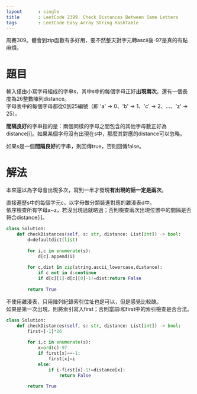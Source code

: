 ```yaml
--- 
layout      : single
title       : LeetCode 2399. Check Distances Between Same Letters
tags        : LeetCode Easy Array String HashTable
---
```

周賽309。體會到zip函數有多好用，要不然整天對字元轉ascii後-97是真的有點麻煩。  

# 題目
輸入僅由小寫字母組成的字串s，其中s中的每個字母正好**出現兩次**。還有一個長度為26整數陣列distance。  
字母表中的每個字母都從0到25編號（即 'a' -> 0、'b' -> 1、'c' -> 2、...、'z' -> 25）。  

**間隔良好**的字串指的是：兩個同樣的字母之間包含的其他字母數正好為distance[i]。如果某個字母沒有出現在s中，那麼其對應的distance可以忽略。  

如果s是一個**間隔良好**的字串，則回傳true，否則回傳false。  

# 解法
本來還以為字母會出現多次，寫到一半才發現**有出現的話一定是兩次**。  

直接遍歷s中的每個字元c，以字母做分類裝進對應的雜湊表d中。  
依序檢查所有字母a\~z，若沒出現過就略過；否則檢查兩次出現位置中的間隔是否符合distance[i]。  

```python
class Solution:
    def checkDistances(self, s: str, distance: List[int]) -> bool:
        d=defaultdict(list)
        
        for i,c in enumerate(s):
            d[c].append(i)
            
        for c,dist in zip(string.ascii_lowercase,distance):
            if c not in d:continue
            if d[c][1]-d[c][0]-1!=dist:return False
            
        return True
```

不使用雜湊表，只用陣列紀錄索引位址也是可以，但是感覺比較醜。  
如果是第一次出現，則將索引寫入first；否則當前i和first中的索引檢查是否合法。  

```python
class Solution:
    def checkDistances(self, s: str, distance: List[int]) -> bool:
        first=[-1]*26
        
        for i,c in enumerate(s):
            x=ord(c)-97
            if first[x]==-1:
                first[x]=i
            else:
                if i-first[x]-1!=distance[x]:
                    return False 
                
        return True
```